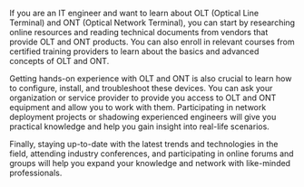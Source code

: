 If you are an IT engineer and want to learn about OLT (Optical Line Terminal) and ONT (Optical Network Terminal), you can start by researching online resources and reading technical documents from vendors that provide OLT and ONT products. You can also enroll in relevant courses from certified training providers to learn about the basics and advanced concepts of OLT and ONT.

Getting hands-on experience with OLT and ONT is also crucial to learn how to configure, install, and troubleshoot these devices. You can ask your organization or service provider to provide you access to OLT and ONT equipment and allow you to work with them. Participating in network deployment projects or shadowing experienced engineers will give you practical knowledge and help you gain insight into real-life scenarios.

Finally, staying up-to-date with the latest trends and technologies in the field, attending industry conferences, and participating in online forums and groups will help you expand your knowledge and network with like-minded professionals.
